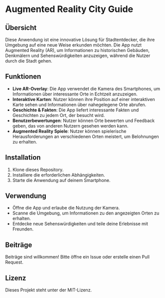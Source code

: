 # Augmented Reality City Guide

## Übersicht
Diese Anwendung ist eine innovative Lösung für Stadtentdecker, die ihre Umgebung auf eine neue Weise erkunden möchten. Die App nutzt Augmented Reality (AR), um Informationen zu historischen Gebäuden, Denkmälern und Sehenswürdigkeiten anzuzeigen, während die Nutzer durch die Stadt gehen.

## Funktionen
- **Live AR-Overlay**: Die App verwendet die Kamera des Smartphones, um Informationen über interessante Orte in Echtzeit anzuzeigen.
- **Interaktive Karten**: Nutzer können ihre Position auf einer interaktiven Karte sehen und Informationen über nahegelegene Orte abrufen.
- **Geschichte & Fakten**: Die App liefert interessante Fakten und Geschichten zu jedem Ort, der besucht wird.
- **Benutzerbewertungen**: Nutzer können Orte bewerten und Feedback geben, das von anderen Nutzern gesehen werden kann.
- **Augmented Reality Spiele**: Nutzer können spielerische Herausforderungen an verschiedenen Orten meistert, um Belohnungen zu erhalten.

## Installation
1. Klone dieses Repository.
2. Installiere die erforderlichen Abhängigkeiten.
3. Starte die Anwendung auf deinem Smartphone.

## Verwendung
- Öffne die App und erlaube die Nutzung der Kamera.
- Scanne die Umgebung, um Informationen zu den angezeigten Orten zu erhalten.
- Entdecke neue Sehenswürdigkeiten und teile deine Erlebnisse mit Freunden.

## Beiträge
Beiträge sind willkommen! Bitte öffne ein Issue oder erstelle einen Pull Request.

## Lizenz
Dieses Projekt steht unter der MIT-Lizenz.